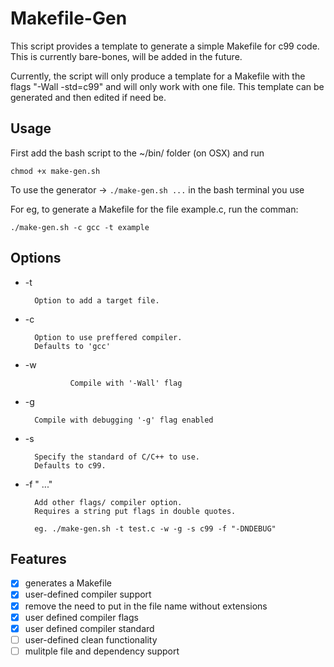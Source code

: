 # Makefile-Gen

This script provides a template to generate a simple Makefile for c99 code. This is currently bare-bones,
will be added in the future. 

Currently, the script will only produce a template for a Makefile with the flags "-Wall -std=c99"
and will only work with one file. This template can be generated and then edited if need be.


## Usage

First add the bash script to the ~/bin/ folder (on OSX) and run

```chmod +x make-gen.sh```

To use the generator -> ```./make-gen.sh ...``` in the bash terminal you use	 

For eg, to generate a Makefile for the file example.c, run the comman:

```./make-gen.sh -c gcc -t example```

## Options

* -t <file-name>

		Option to add a target file.

* -c <compiler>
	
		Option to use preffered compiler.
		Defaults to 'gcc'

* -w

                Compile with '-Wall' flag

* -g 

		Compile with debugging '-g' flag enabled

* -s <std>

		Specify the standard of C/C++ to use.
		Defaults to c99.

* -f "<custom flag> ..."

		Add other flags/ compiler option.
		Requires a string put flags in double quotes.
			
		eg. ./make-gen.sh -t test.c -w -g -s c99 -f "-DNDEBUG"

## Features

- [x] generates a Makefile
- [x] user-defined compiler support
- [x] remove the need to put in the file name without extensions
- [x] user defined compiler flags
- [x] user defined compiler standard
- [ ] user-defined clean functionality
- [ ] mulitple file and dependency support
